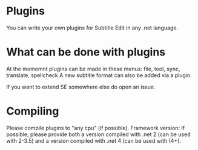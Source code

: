 Plugins
=======

You can write your own plugins for Subtitle Edit in any .net language.


What can be done with plugins
=============================

At the momemnt plugins can be made in these menus: file, tool, sync, translate, spellcheck
A new subtitle format can also be added via a plugin.

If you want to extend SE somewhere else do open an issue.


Compiling
=========

Please compile plugins to "any cpu" (if possible).
Framework version: If possible, please provide both a version compiled with .net 2 (can be used with 2-3.5) and a version compiled with .net 4 (can be used with (4+).
